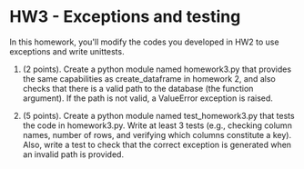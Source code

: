 # HW3 - Exceptions and testing

In this homework, you'll modify the codes you developed in HW2 to use exceptions and write unittests.

1. (2 points). Create a python module named homework3.py that provides the same capabilities as create_dataframe in homework 2, and also checks that there is a valid path to the database (the function argument). If the path is not valid, a ValueError exception is raised.

2. (5 points). Create a python module named test_homework3.py that tests the code in homework3.py. Write at least 3 tests (e.g., checking column names, number of rows, and verifying which columns constitute a key). Also, write a test to check that the correct exception is generated when an invalid path is provided.
